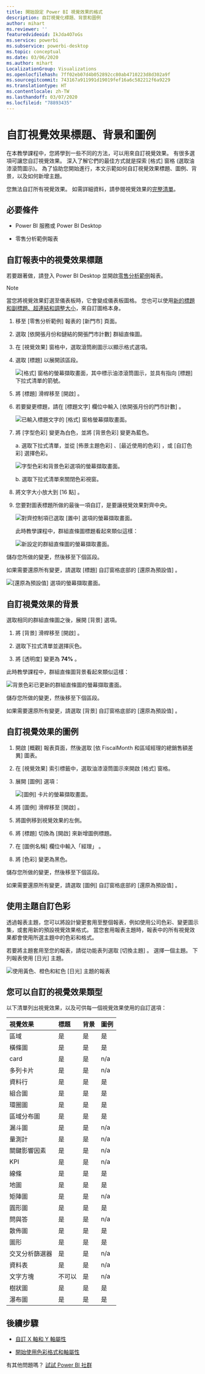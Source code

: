 ```yaml
---
title: 開始設定 Power BI 視覺效果的格式
description: 自訂視覺化標題、背景和圖例
author: mihart
ms.reviewer: ''
featuredvideoid: IkJda4O7oGs
ms.service: powerbi
ms.subservice: powerbi-desktop
ms.topic: conceptual
ms.date: 03/06/2020
ms.author: mihart
LocalizationGroup: Visualizations
ms.openlocfilehash: 7ff02eb07d4b052892cc80ab4710223d8d302a9f
ms.sourcegitcommit: 743167a911991d19019fef16a6c582212f6a9229
ms.translationtype: HT
ms.contentlocale: zh-TW
ms.lasthandoff: 03/07/2020
ms.locfileid: "78893435"
---
```

# <a name="customize-visualization-titles-backgrounds-and-legends"></a>自訂視覺效果標題、背景和圖例

在本教學課程中，您將學到一些不同的方法，可以用來自訂視覺效果。 有很多選項可讓您自訂視覺效果。 深入了解它們的最佳方式就是探索 [格式]  窗格 (選取油漆滾筒圖示)。 為了協助您開始進行，本文示範如何自訂視覺效果標題、圖例、背景，以及如何新增主題。

您無法自訂所有視覺效果。 如需詳細資料，請參閱視覺效果的[完整清單](#visualization-types-that-you-can-customize)。


## <a name="prerequisites"></a>必要條件

- Power BI 服務或 Power BI Desktop

- 零售分析範例報表

## <a name="customize-visualization-titles-in-reports"></a>自訂報表中的視覺效果標題

若要跟著做，請登入 Power BI Desktop 並開啟[零售分析範例](../sample-datasets.md)報表。

> [!NOTE]
> 當您將視覺效果釘選至儀表板時，它會變成儀表板圖格。 您也可以使用[新的標題和副標題、超連結和調整大小](../service-dashboard-edit-tile.md)，來自訂圖格本身。

1. 移至 [零售分析範例]  報表的 [新門市]  頁面。

1. 選取 [依開張月份和鏈結的開張門市計數]  群組直條圖。

1. 在 [視覺效果]  窗格中，選取滾筒刷圖示以顯示格式選項。

1. 選取 [標題]  以展開該區段。

   ![[格式] 窗格的螢幕擷取畫面，其中標示油漆滾筒圖示，並具有指向 [標題] 下拉式清單的箭號。](media/power-bi-visualization-customize-title-background-and-legend/power-bi-format-menu.png)

1. 將 [標題]  滑桿移至 [開啟]  。

1. 若要變更標題，請在 [標題文字]  欄位中輸入 [依開張月份的門市計數]  。

    ![已輸入標題文字的 [格式] 窗格螢幕擷取畫面。](media/power-bi-visualization-customize-title-background-and-legend/power-bi-title.png)

1. 將 [字型色彩]  變更為白色，並將 [背景色彩]  變更為藍色。    

    a. 選取下拉式清單，並從 [佈景主題色彩]  、[最近使用的色彩]  ，或 [自訂色彩]  選擇色彩。
    
    ![字型色彩和背景色彩選項的螢幕擷取畫面。](media/power-bi-visualization-customize-title-background-and-legend/power-bi-color.png)

    b. 選取下拉式清單來關閉色彩視窗。


1. 將文字大小放大到 [16 點]  。

1. 您要對圖表標題所做的最後一項自訂，是要讓視覺效果對齊中央。

    ![對齊控制項已選取 [置中] 選項的螢幕擷取畫面。](media/power-bi-visualization-customize-title-background-and-legend/power-bi-align.png)

    此時教學課程中，群組直條圖標題看起來類似這樣：

    ![新設定的群組直條圖的螢幕擷取畫面。](media/power-bi-visualization-customize-title-background-and-legend/power-bi-table.png)

儲存您所做的變更，然後移至下個區段。

如果需要還原所有變更，請選取 [標題]  自訂窗格底部的 [還原為預設值]  。

![[還原為預設值] 選項的螢幕擷取畫面。](media/power-bi-visualization-customize-title-background-and-legend/power-bi-revert.png)

## <a name="customize-visualization-backgrounds"></a>自訂視覺效果的背景

選取相同的群組直條圖之後，展開 [背景]  選項。

1. 將 [背景]  滑桿移至 [開啟]  。

1. 選取下拉式清單並選擇灰色。

1. 將 [透明度]  變更為 **74%** 。

此時教學課程中，群組直條圖背景看起來類似這樣：

![背景色彩已更新的群組直條圖的螢幕擷取畫面。](media/power-bi-visualization-customize-title-background-and-legend/power-bi-background.png)

儲存您所做的變更，然後移至下個區段。

如果需要還原所有變更，請選取 [背景]  自訂窗格底部的 [還原為預設值]  。

## <a name="customize-visualization-legends"></a>自訂視覺效果的圖例

1. 開啟 [概觀]  報表頁面，然後選取 [依 FiscalMonth 和區域經理的總銷售額差異]  圖表。

1. 在 [視覺效果]  索引標籤中，選取油漆滾筒圖示來開啟 [格式] 窗格。

1. 展開 [圖例]  選項：

    ![[圖例] 卡片的螢幕擷取畫面。](media/power-bi-visualization-customize-title-background-and-legend/power-bi-legends.png)

1. 將 [圖例]  滑桿移至 [開啟]  。

1. 將圖例移到視覺效果的左側。

1. 將 [標題]  切換為 [開啟]  來新增圖例標題。

1. 在 [圖例名稱]  欄位中輸入「經理」  。

1. 將 [色彩]  變更為黑色。

儲存您所做的變更，然後移至下個區段。

如果需要還原所有變更，請選取 [圖例]  自訂窗格底部的 [還原為預設值]  。

## <a name="customize-colors-using-a-theme"></a>使用主題自訂色彩

透過報表主題，您可以將設計變更套用至整個報表，例如使用公司色彩、變更圖示集，或套用新的預設視覺效果格式。 當您套用報表主題時，報表中的所有視覺效果都會使用所選主題中的色彩和格式。

若要將主題套用至您的報表，請從功能表列選取 [切換主題]  。 選擇一個主題。  下列報表使用 [日光]  主題。

 
![使用黃色、橙色和紅色 [日光] 主題的報表](media/power-bi-visualization-customize-title-background-and-legend/power-bi-theme.png)

## <a name="visualization-types-that-you-can-customize"></a>您可以自訂的視覺效果類型

以下清單列出視覺效果，以及可供每一個視覺效果使用的自訂選項：

| 視覺效果 | 標題 | 背景 | 圖例 |
|:--- |:--- |:--- |:--- |
| 區域 | 是 | 是 |是 |
| 橫條圖 | 是 | 是 |是 |
| card | 是 | 是 |n/a |
| 多列卡片 | 是 | 是 | n/a |
| 資料行 | 是 | 是 | 是 |
| 組合圖 | 是 | 是 | 是 |
| 環圈圖 | 是 | 是 | 是 |
| 區域分布圖 | 是 | 是 | 是 |
| 漏斗圖 | 是 | 是 | n/a |
| 量測計 | 是 | 是 | n/a |
| 關鍵影響因素 | 是 | 是 | n/a |
| KPI | 是 | 是 | n/a |
| 線條 | 是 | 是 | 是 |
| 地圖 | 是 | 是 | 是 |
| 矩陣圖 | 是 | 是 | n/a |
| 圓形圖 | 是 | 是 | 是 |
| 問與答 | 是 | 是 | n/a |
| 散佈圖 | 是 | 是 | 是 |
| 圖形 | 是 | 是 | 是 |
| 交叉分析篩選器 | 是 | 是 | n/a |
| 資料表 | 是 | 是 | n/a |
| 文字方塊 | 不可以 | 是 | n/a |
| 樹狀圖 | 是 | 是 | 是 |
| 瀑布圖 | 是 | 是 | 是 |

## <a name="next-steps"></a>後續步驟

- [自訂 X 軸和 Y 軸屬性](power-bi-visualization-customize-x-axis-and-y-axis.md)

- [開始使用色彩格式和軸屬性](service-getting-started-with-color-formatting-and-axis-properties.md)

有其他問題嗎？ [試試 Power BI 社群](https://community.powerbi.com/)

